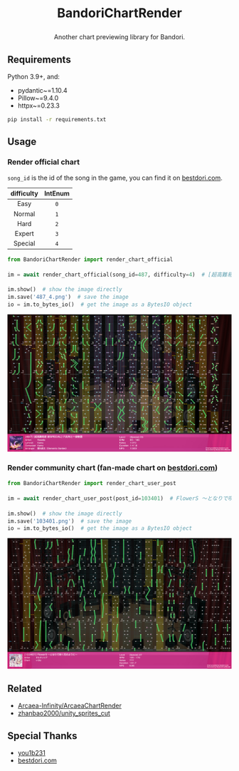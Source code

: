 # <p align="center">BandoriChartRender
<p align="center">Another chart previewing library for Bandori.

## Requirements

Python 3.9+, and:

 - pydantic~=1.10.4
 - Pillow~=9.4.0
 - httpx~=0.23.3

```bash
pip install -r requirements.txt
```

## Usage

### Render official chart

`song_id` is the id of the song in the game, you can find it on [bestdori.com](https://bestdori.com/).

| difficulty  | IntEnum |
|:-----------:|:-------:|
|    Easy     |   `0`   |
|   Normal    |   `1`   |
|    Hard     |   `2`   |
|   Expert    |   `3`   |
|   Special   |   `4`   |


```python
from BandoriChartRender import render_chart_official

im = await render_chart_official(song_id=487, difficulty=4)  # [超高難易度 新SPECIAL] 六兆年と一夜物語

im.show()  # show the image directly
im.save('487_4.png')  # save the image
io = im.to_bytes_io()  # get the image as a BytesIO object
```

![487_4.png](assets/example/487_4.png)

### Render community chart (fan-made chart on [bestdori.com](https://bestdori.com/))

```python
from BandoriChartRender import render_chart_user_post

im = await render_chart_user_post(post_id=103401)  # FlowerS ～となりで咲く花のように～

im.show()  # show the image directly
im.save('103401.png')  # save the image
io = im.to_bytes_io()  # get the image as a BytesIO object
```

![103401.png](assets/example/103401.png)

## Related

 - [Arcaea-Infinity/ArcaeaChartRender](https://github.com/Arcaea-Infinity/ArcaeaChartRender)
 - [zhanbao2000/unity_sprites_cut](https://github.com/zhanbao2000/unity_sprites_cut)

## Special Thanks

 - [you1b231](https://home.gamer.com.tw/you1b231)
 - [bestdori.com](https://bestdori.com/)
